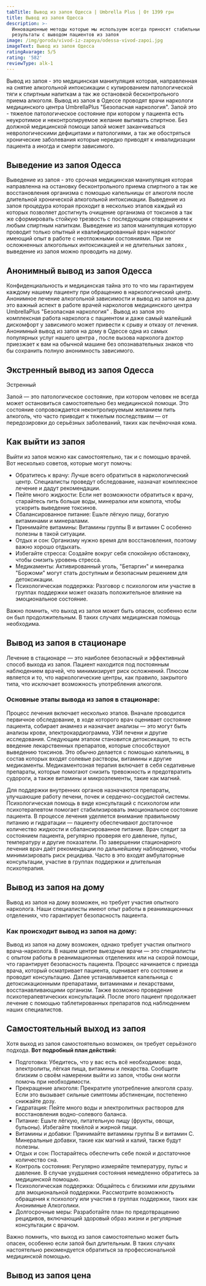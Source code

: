 ```yaml
---
tabTitle: Вывод из запоя Одесса | Umbrella Plus | От 1399 грн
title: Вывод из запоя Одесса
description: >-
  Инновационные методы которые мы используем всегда приносят стабильные
  результаты с выводом пациентов из запоя
image: /img/goroda/vivod-iz-zapoya/odessa-vivod-zapoi.jpg
imageText: Вывод из запоя Одесса
ratingAvarage: 5/5
rating: '582'
reviewType: alk-1
---
```


Вывод из запоя - это медицинская манипуляция которая, направленная на снятие алкогольной интоксикации с купированием патологической тяги к спиртным напиткам а так же остановкой бесконтрольного приема алкоголя. Вывод из запоя в Одессе проводят врачи наркологи медицинского центра UmbrellaPlus "Безопасная наркология". Запой это - тяжелое патологическое состояние при котором у пациента есть неукротимое и неконтролируемое желание выпивать спиртное. Без должной медицинской помощи запой может заканчиваться неврологическими дефицитами и патологиями, а так же обостряться хронические заболевания которые нередко приводят к инвалидизации пациента а иногда и смерти зависимого.

## Выведение из запоя Одесса

Выведение из запоя - это срочная медицинская манипуляция которая направленна на остановку бесконтрольного приема спиртного а так же восстановления организма с помощью капельницы от алкоголя после длительной хронической алкогольной интоксикации. Выведение из запоя процедура которая проходит в несколько этапов каждый из которых позволяет достигнуть очищение организма от токсинов а так же сформировать стойкую трезвость с последующим отвращением к любым спиртным напиткам. Выведение из запоя манипуляция которую проводит только опытный и квалифицированный врач нарколог имеющий опыт в работе с неотложными состояниями. При не осложненных алкогольных интоксикацией и не длительных запоях , выведение из запоя можно проводить на дому.

## Анонимный вывод из запоя Одесса

Конфиденциальность и медицинская тайна это то что мы гарантируем каждому нашему пациенту при обращению в наркологический центр.  Анонимное лечение алкогольной зависимости и вывод из запоя на дому это важный аспект в работе врачей наркологов медицинского центра UmbrellaPlus "Безопасная наркология" . Вывод из запоя это комплексная работа нарколога с пациентом и даже самый малейший дискомфорт у зависимого может привести к срыву и отказу от лечения. Анонимный вывод из запоя на дому в Одессе одна из самых популярных услуг нашего центра , после вызова нарколога доктор приезжает к вам на обычной машине без опознавательных знаков что бы сохранить полную анонимность зависимого.

## Экстренный вывод из запоя Одесса

Эстренный 

Запой — это патологическое состояние, при котором человек не всегда может остановиться самостоятельно без медицинской помощи. Это состояние сопровождается неконтролируемым желанием пить алкоголь, что часто приводит к тяжелым последствиям — от передозировки до серьёзных заболеваний, таких как печёночная кома.

## Как выйти из запоя

Выйти из запоя можно как самостоятельно, так и с помощью врачей. Вот несколько советов, которые могут помочь:

* Обратитесь к врачу: Лучше всего обратиться в наркологический центр. Специалисты проведут обследование, назначат комплексное лечение и дадут рекомендации.
* Пейте много жидкости: Если нет возможности обратиться к врачу, старайтесь пить больше воды, минералки или компота, чтобы ускорить выведение токсинов.
* Сбалансированное питание: Ешьте лёгкую пищу, богатую витаминами и минералами.
* Принимайте витамины: Витамины группы B и витамин C особенно полезны в такой ситуации.
* Отдых и сон: Организму нужно время для восстановления, поэтому важно хорошо отдыхать.
* Избегайте стресса: Создайте вокруг себя спокойную обстановку, чтобы снизить уровень стресса.
* Медикаменты: Активированный уголь, "Бетаргин" и минералка "Боржоми" могут стать доступным и безопасным решением для детоксикации.
* Психологическая поддержка: Разговор с психологом или участие в группах поддержки может оказать положительное влияние на эмоциональное состояние.

Важно помнить, что выход из запоя может быть опасен, особенно если он был продолжительным. В таких случаях медицинская помощь необходима.

## Вывод из запоя в стационаре

Лечение в стационаре — это наиболее безопасный и эффективный способ выхода из запоя. Пациент находится под постоянным наблюдением врачей, что минимизирует риск осложнений. Плюсом является и то, что наркологические центры, как правило, закрытого типа, что исключает возможность употребления алкоголя.

### Основные этапы вывода из запоя в стационаре:

Процесс лечения включает несколько этапов. Вначале проводится первичное обследование, в ходе которого врач оценивает состояние пациента, собирает анамнез и назначает анализы — это могут быть анализы крови, электрокардиограмма, УЗИ печени и другие исследования. Следующим этапом становится детоксикация, то есть введение лекарственных препаратов, которые способствуют выведению токсинов. Это обычно делается с помощью капельниц, в состав которых входят солевые растворы, витамины и другие медикаменты. Медикаментозная терапия включает в себя седативные препараты, которые помогают снизить тревожность и предотвратить судороги, а также витамины и микроэлементы, такие как магний.

Для поддержки внутренних органов назначаются препараты, улучшающие работу печени, почек и сердечно-сосудистой системы. Психологическая помощь в виде консультаций с психологом или психотерапевтом помогает стабилизировать эмоциональное состояние пациента. В процессе лечения уделяется внимание правильному питанию и гидратации — пациенту обеспечивают достаточное количество жидкости и сбалансированное питание. Врач следит за состоянием пациента, регулярно проверяя его давление, пульс, температуру и другие показатели. По завершении стационарного лечения врач даёт рекомендации по дальнейшему наблюдению, чтобы минимизировать риск рецидива. Часто в это входят амбулаторные консультации, участие в группах поддержки и длительная психотерапия.

## Вывод из запоя на дому

Вывод из запоя на дому возможен, но требует участия опытного нарколога. Наши специалисты имеют опыт работы в реанимационных отделениях, что гарантирует безопасность пациента.

### Как происходит вывод из запоя на дому:

Вывод из запоя на дому возможен, однако требует участия опытного врача-нарколога. В нашем центре выездные врачи — это специалисты с опытом работы в реанимационных отделениях или на скорой помощи, что гарантирует безопасность пациента. Процесс начинается с приезда врача, который осматривает пациента, оценивает его состояние и проводит консультацию. Далее устанавливается капельница с детоксикационными препаратами, витаминами и лекарствами, восстанавливающими организм. Также возможно проведение психотерапевтических консультаций. После этого пациент продолжает лечение с помощью таблетированных препаратов под наблюдением наших специалистов.

## Самостоятельный выход из запоя

Хотя выход из запоя самостоятельно возможен, он требует серьёзного подхода. **Вот подробный план действий:**

* Подготовка: Убедитесь, что у вас есть всё необходимое: вода, электролиты, лёгкая пища, витамины и лекарства. Сообщите близким о своём намерении выйти из запоя, чтобы они могли помочь при необходимости.
* Прекращение алкоголя: Прекратите употребление алкоголя сразу. Если это вызывает сильные симптомы абстиненции, постепенно снижайте дозу.
* Гидратация: Пейте много воды и электролитных растворов для восстановления водно-солевого баланса.
* Питание: Ешьте лёгкую, питательную пищу (фрукты, овощи, бульоны). Избегайте тяжёлой и жирной пищи.
* Витамины и добавки: Принимайте витамины группы B и витамин C. Минеральные добавки, такие как магний и калий, также будут полезны.
* Отдых и сон: Постарайтесь обеспечить себе покой и достаточное количество сна.
* Контроль состояния: Регулярно измеряйте температуру, пульс и давление. В случае ухудшения состояния немедленно обратитесь за медицинской помощью.
* Психологическая поддержка: Общайтесь с близкими или друзьями для эмоциональной поддержки. Рассмотрите возможность обращения к психологу или участия в группах поддержки, таких как Анонимные Алкоголики.
* Долгосрочные меры: Разработайте план по предотвращению рецидивов, включающий здоровый образ жизни и регулярные консультации с врачом.

Важно помнить, что выход из запоя самостоятельно может быть опасен, особенно если запой был длительным. В таких случаях настоятельно рекомендуется обратиться за профессиональной медицинской помощью.

## Вывод из запоя цена
